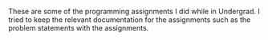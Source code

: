 These are some of the programming assignments I did while in Undergrad.
I tried to keep the relevant documentation for the assignments such as the problem statements with the assignments.
